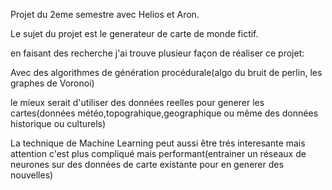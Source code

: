 Projet du 2eme semestre avec Helios et Aron.

Le sujet du projet est le generateur de carte de monde fictif.

en faisant des recherche j'ai trouve plusieur façon de réaliser ce projet:

Avec des algorithmes de génération procédurale(algo du bruit de perlin, les graphes de Voronoi)

le mieux serait d'utiliser des données reelles pour generer les cartes(données météo,topograhique,geographique ou même des données historique ou culturels)

La technique de Machine Learning peut aussi être trés interesante mais attention c'est plus compliqué mais performant(entrainer un réseaux de neurones sur des données de carte existante pour en generer des nouvelles)
